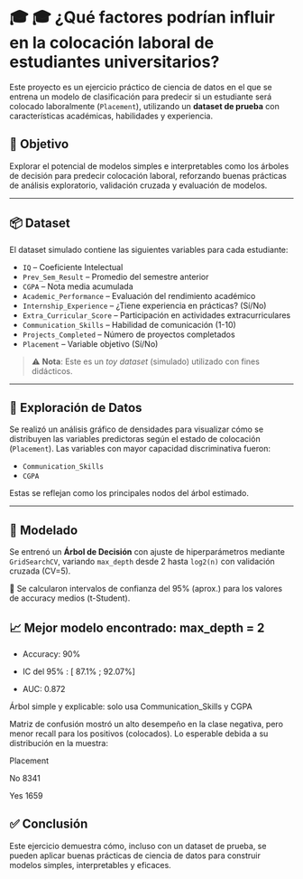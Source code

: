 # 🎓 🎓 ¿Qué factores podrían influir en la colocación laboral de estudiantes universitarios?

Este proyecto es un ejercicio práctico de ciencia de datos en el que se entrena un modelo de clasificación para predecir si un estudiante será colocado laboralmente (`Placement`), utilizando un **dataset de prueba** con características académicas, habilidades y experiencia.

## 🧠 Objetivo

Explorar el potencial de modelos simples e interpretables como los árboles de decisión para predecir colocación laboral, reforzando buenas prácticas de análisis exploratorio, validación cruzada y evaluación de modelos.

---

## 📦 Dataset

El dataset simulado contiene las siguientes variables para cada estudiante:

- `IQ` – Coeficiente Intelectual
- `Prev_Sem_Result` – Promedio del semestre anterior
- `CGPA` – Nota media acumulada
- `Academic_Performance` – Evaluación del rendimiento académico
- `Internship_Experience` – ¿Tiene experiencia en prácticas? (Sí/No)
- `Extra_Curricular_Score` – Participación en actividades extracurriculares
- `Communication_Skills` – Habilidad de comunicación (1-10)
- `Projects_Completed` – Número de proyectos completados
- `Placement` – Variable objetivo (Sí/No)

> ⚠️ **Nota**: Este es un *toy dataset* (simulado) utilizado con fines didácticos.

---

## 🔎 Exploración de Datos

Se realizó un análisis gráfico de densidades para visualizar cómo se distribuyen las variables predictoras según el estado de colocación (`Placement`). Las variables con mayor capacidad discriminativa fueron:

- `Communication_Skills`
- `CGPA`

Estas se reflejan como los principales nodos del árbol estimado.

---

## 🌳 Modelado

Se entrenó un **Árbol de Decisión** con ajuste de hiperparámetros mediante `GridSearchCV`, variando `max_depth` desde 2 hasta `log2(n)` con validación cruzada (CV=5).

📌 Se calcularon intervalos de confianza del 95% (aprox.) para los valores de accuracy medios (t-Student).



## 📈 Mejor modelo encontrado: max_depth = 2

- Accuracy: 90%

- IC del 95% : [ 87.1% ; 92.07%]

- AUC: 0.872



Árbol simple y explicable: solo usa Communication_Skills y CGPA

Matriz de confusión mostró un alto desempeño en la clase negativa, pero menor recall para los positivos (colocados). Lo esperable debida a su distribución en la muestra:


Placement

No     8341

Yes    1659


## ✅ Conclusión

Este ejercicio demuestra cómo, incluso con un dataset de prueba, se pueden aplicar buenas prácticas de ciencia de datos para construir modelos simples, interpretables y eficaces. 

